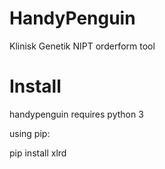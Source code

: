 # HandyPenguin
Klinisk Genetik NIPT orderform tool

# Install
handypenguin requires python 3

using pip:

pip install xlrd
